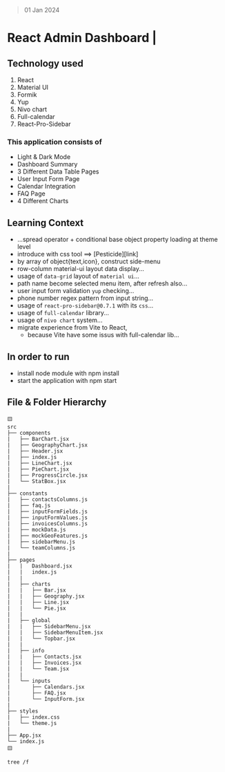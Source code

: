 > 01 Jan 2024

# React Admin Dashboard |


## Technology used
1. React
2. Material UI 
3. Formik
4. Yup
5. Nivo chart
6. Full-calendar
7. React-Pro-Sidebar



### This application consists of 
* Light & Dark Mode
* Dashboard Summary
* 3 Different Data Table Pages
* User Input Form Page  
* Calendar Integration
* FAQ Page
* 4 Different Charts



## Learning Context
* ...spread operator + conditional base object property loading at theme level
* introduce with css tool ==> [Pesticide][link]
* by array of object{text,icon}, construct side-menu
* row-column material-ui layout data display...
* usage of `data-grid` layout of `material ui`...
* path name become selected menu item, after refresh also...
* user input form validation `yup` checking...
* phone number regex pattern from input string...
* usage of `react-pro-sidebar@0.7.1` with its `css`...
* usage of `full-calendar` library...
* usage of `nivo chart` system...
* migrate experience from Vite to React, 
    * because Vite have some issus with full-calendar lib...

## In order to run 
* install node module with npm install
* start the application with npm start

## File & Folder Hierarchy

```
🟨
src
├── components
|   ├── BarChart.jsx
|   ├── GeographyChart.jsx
|   ├── Header.jsx
|   ├── index.js
|   ├── LineChart.jsx
|   ├── PieChart.jsx
|   ├── ProgressCircle.jsx
|   └── StatBox.jsx
|
├── constants
|   ├── contactsColumns.js
|   ├── faq.js
|   ├── inputFormFields.js
|   ├── inputFormValues.js
|   ├── invoicesColumns.js
|   ├── mockData.js
|   ├── mockGeoFeatures.js
|   ├── sidebarMenu.js
|   └── teamColumns.js
|
├── pages
|   |   Dashboard.jsx
|   |   index.js
|   |
|   ├── charts
|   |   ├── Bar.jsx
|   |   ├── Geography.jsx
|   |   ├── Line.jsx
|   |   └── Pie.jsx
|   |
|   ├── global
|   |   ├── SidebarMenu.jsx
|   |   ├── SidebarMenuItem.jsx
|   |   └── Topbar.jsx
|   |
|   ├── info
|   |   ├── Contacts.jsx
|   |   ├── Invoices.jsx
|   |   └── Team.jsx
|   |
|   └── inputs
|       ├── Calendars.jsx
|       ├── FAQ.jsx
|       └── InputForm.jsx
|
├── styles
|   ├── index.css
|   └── theme.js
|
├── App.jsx
└── index.js
🟨
```

```
tree /f
```


[📈]: https://nivo.rocks
[📆]: https://fullcalendar.io
[mui]: https://mui.com/material-ui/getting-started/installation


